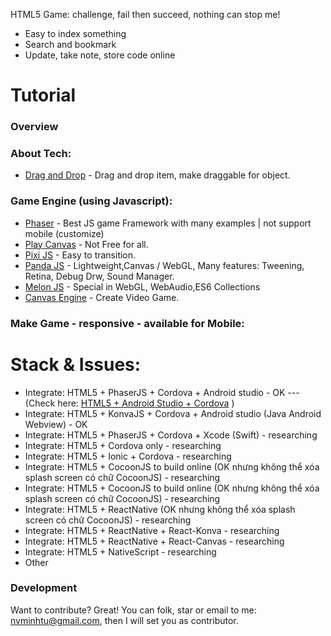 HTML5 Game: challenge, fail then succeed, nothing can stop me!

* Easy to index something
* Search and bookmark
* Update, take note, store code online

# Tutorial

### Overview
### About Tech:
* [Drag and Drop] - Drag and drop item, make draggable for object.

### Game Engine (using Javascript):
* [Phaser] - Best JS game Framework with many examples | not support mobile (customize)
* [Play Canvas] - Not Free for all.
* [Pixi JS] - Easy to transition.
* [Panda JS] - Lightweight,Canvas / WebGL, Many features: Tweening, Retina, Debug Drw, Sound Manager.
* [Melon JS] - Special in WebGL, WebAudio,ES6 Collections
* [Canvas Engine] - Create Video Game.

### Make Game - responsive - available for Mobile:


# Stack & Issues:

* Integrate: HTML5 + PhaserJS + Cordova + Android studio - OK
--- (Check here: [HTML5 + Android Studio + Cordova] )
* Integrate: HTML5 + KonvaJS + Cordova + Android studio (Java Android Webview) - OK
* Integrate: HTML5 + PhaserJS + Cordova + Xcode (Swift) - researching
* Integrate: HTML5 + Cordova only - researching
* Integrate: HTML5 + Ionic + Cordova - researching
* Integrate:  HTML5 + CocoonJS to build online (OK nhưng không thể xóa splash screen có chữ CocoonJS) - researching
* Integrate:  HTML5 + CocoonJS to build online (OK nhưng không thể xóa splash screen có chữ CocoonJS) - researching
* Integrate:  HTML5 + ReactNative (OK nhưng không thể xóa splash screen có chữ CocoonJS) - researching
* Integrate:  HTML5 + ReactNative + React-Konva - researching
* Integrate:  HTML5 + ReactNative + React-Canvas - researching
* Integrate:  HTML5 + NativeScript - researching
* Other

### Development

Want to contribute? Great!
You can folk, star or email to me: nvminhtu@gmail.com, then I will set you as contributor.


[//]: # (These are reference links used in the body of this note and get stripped out when the markdown processor does its job. There is no need to format nicely because it shouldn't be seen. Thanks SO - http://stackoverflow.com/questions/4823468/store-comments-in-markdown-syntax)

  [Drag and Drop]: <https://developer.mozilla.org/en-US/docs/Web/API/DragEvent>
  [HTML5 + Android Studio + Cordova]: <http://www.emanueleferonato.com/2016/06/20/make-your-html5-games-run-on-android-devices-with-cordova-and-android-studio/>
  [My blog]: <http://it.phuotky.com/>
  [Phaser]: <https://phaser.io/>
  [Play Canvas]: <https://playcanvas.com/>
  [Pixi JS]: <http://www.pixijs.com/>
  [Panda JS]: <http://www.pandajs.net/>
  [Melon JS]: <http://melonjs.org/>
  [Canvas Engine]: <http://canvasengine.net/>
